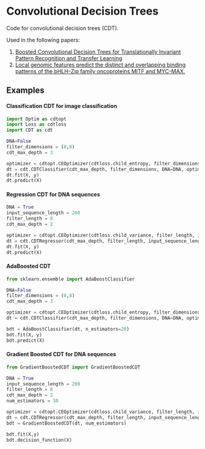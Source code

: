 # Convolutional Decision Trees

Code for convolutional decision trees (CDT).

Used in the following papers:
1. [Boosted Convolutional Decision Trees for Translationally Invariant Pattern Recognition and Transfer Learning](http://www.ccsenet.org/journal/index.php/ijsp/article/view/0/38163)
2. [Local genomic features predict the distinct and overlapping binding patterns of the bHLH-Zip family oncoproteins MITF and MYC-MAX.](https://www.ncbi.nlm.nih.gov/pubmed/30548162)


## Examples

#### Classification CDT for image classification
```python
import Optim as cdtopt
import Loss as cdtloss
import CDT as cdt

DNA=False
filter_dimensions = (8,8)
cdt_max_depth = 3

optimizer = cdtopt.CEOptimizer(cdtloss.child_entropy, filter_dimensions, DNA=DNA)
dt = cdt.CDTClassifier(cdt_max_depth, filter_dimensions, DNA=DNA, optimizer=optimizer)
dt.fit(X, y)
dt.predict(X)
```


#### Regression CDT for DNA sequences
```python
DNA = True
input_sequence_length = 200
filter_length = 8
cdt_max_depth = 2

optimizer = cdtopt.CEOptimizer(cdtloss.child_variance, filter_length, input_sequence_length, DNA=DNA)
dt = cdt.CDTRegressor(cdt_max_depth, filter_length, input_sequence_length, DNA=DNA, optimizer=optimizer)
dt.fit(X, y)
dt.predict(X)
```


#### AdaBoosted CDT
```python
from sklearn.ensemble import AdaBoostClassifier

DNA=False
filter_dimensions = (8,8)
cdt_max_depth = 3

optimizer = cdtopt.CEOptimizer(cdtloss.child_entropy, filter_dimensions, DNA=DNA)
dt = cdt.CDTClassifier(cdt_max_depth, filter_dimensions, DNA=DNA, optimizer=optimizer)

bdt = AdaBoostClassifier(dt, n_estimators=20)
bdt.fit(X, y)
bdt.predict(X)
```

#### Gradient Boosted CDT for DNA sequences
```python
from GradientBoostedCDT import GradientBoostedCDT

DNA = True
input_sequence_length = 200
filter_length = 8
cdt_max_depth = 2
num_estimators = 30

optimizer = cdtopt.CEOptimizer(cdtloss.child_variance, filter_length, input_sequence_length, DNA=DNA)
dt = cdt.CDTRegressor(cdt_max_depth, filter_length, input_sequence_length, DNA=DNA, optimizer=optimizer)
bdt = GradientBoostedCDT(dt, num_estimators)

bdt.fit(X,y)
bdt.decision_function(X)
```

